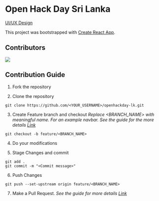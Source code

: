 # Open Hack Day Sri Lanka

[UI/UX Design](https://www.figma.com/file/Mb4bdGZaHeSZlswyk5bwY2/OpenHackDayLK?node-id=0%3A1)

This project was bootstrapped with [Create React App](https://github.com/facebook/create-react-app).

## Contributors

<a href="https://github.com/GitHubExperts-LK/openhackday-lk/graphs/contributors">
  <img src="https://contrib.rocks/image?repo=GitHubExperts-LK/openhackday-lk" />
</a>

## Contribution Guide

1. Fork the repository

2. Clone the repository

```
git clone https://github.com/<YOUR_USERNAME>/openhackday-lk.git
```

3. Create Feature branch and checkout
   _Replace <BRANCH_NAME> with meaningful name. For an example navbar. See the guide for the more details [Link](https://www.atlassian.com/git/tutorials/comparing-workflows/feature-branch-workflow)_

```
git checkout -b feature/<BRANCH_NAME>
```

4. Do your modifications

5. Stage Changes and commit

```
git add .
git commit -m "<Commit message>"
```

6. Push Changes

```
git push --set-upstream origin feature/<BRANCH_NAME>
```

7. Make a Pull Request.
   _See the guide for more
   details [Link](https://docs.github.com/en/free-pro-team@latest/github/collaborating-with-issues-and-pull-requests/creating-a-pull-request)_

<br>
